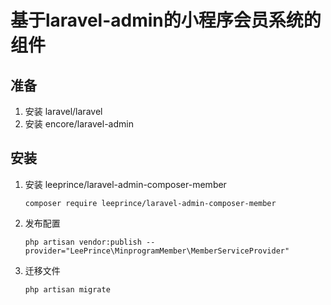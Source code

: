 # 基于laravel-admin的小程序会员系统的组件

## 准备
1. 安装 laravel/laravel 
2. 安装 encore/laravel-admin

## 安装
1. 安装 leeprince/laravel-admin-composer-member

    ```angular2
    composer require leeprince/laravel-admin-composer-member
    ```

2. 发布配置

    ```angular2
    php artisan vendor:publish --provider="LeePrince\MinprogramMember\MemberServiceProvider"
    ```
3. 迁移文件
    ```angular2
    php artisan migrate
    ```
